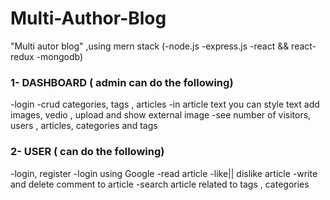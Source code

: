# Multi-Author-Blog

"Multi autor blog" ,using mern stack (-node.js -express.js -react && react-redux -mongodb)

### 1- DASHBOARD ( admin can do the following)
-login
-crud categories, tags , articles
-in article text you can style text add images, vedio , upload and show external image
-see number of visitors, users , articles, categories and tags

### 2- USER ( can do the following)
-login, register
-login using Google
-read article
-like|| dislike article
-write and delete comment to article
-search article related to tags , categories
